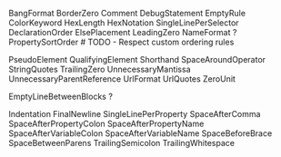 BangFormat
BorderZero
Comment
DebugStatement
EmptyRule
ColorKeyword
HexLength
HexNotation
SingleLinePerSelector
DeclarationOrder
ElsePlacement
LeadingZero
NameFormat ?
PropertySortOrder # TODO - Respect custom ordering rules


PseudoElement
QualifyingElement
Shorthand
SpaceAroundOperator
StringQuotes
TrailingZero
UnnecessaryMantissa
UnnecessaryParentReference
UrlFormat
UrlQuotes
ZeroUnit


EmptyLineBetweenBlocks ?

Indentation
FinalNewline
SingleLinePerProperty
SpaceAfterComma
SpaceAfterPropertyColon
SpaceAfterPropertyName
SpaceAfterVariableColon
SpaceAfterVariableName
SpaceBeforeBrace
SpaceBetweenParens
TrailingSemicolon
TrailingWhitespace
